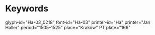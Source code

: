 # Keywords
glyph-id="Ha-03_0218"
font-id="Ha-03"
printer-id="Ha"
printer="Jan Haller"
period="1505–1525"
place="Kraków"
PT plate="166"
